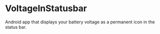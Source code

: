 VoltageInStatusbar
==================

Android app that displays your battery voltage as a permanent icon in the status bar.
